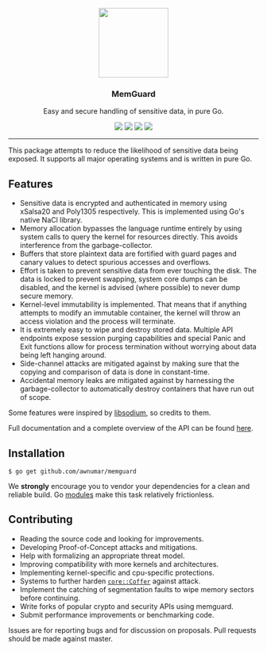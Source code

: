<p align="center">
  <img src="https://cdn.rawgit.com/awnumar/memguard/master/logo.svg" height="140" />
  <h3 align="center">MemGuard</h3>
  <p align="center">Easy and secure handling of sensitive data, in pure Go.</p>
  <p align="center">
    <a href="https://travis-ci.org/awnumar/memguard"><img src="https://travis-ci.org/awnumar/memguard.svg?branch=master"></a>
    <a href="https://ci.appveyor.com/project/awnumar/memguard/branch/master"><img src="https://ci.appveyor.com/api/projects/status/nrtqmdolndm0pcac/branch/master?svg=true"></a>
    <a href="https://godoc.org/github.com/awnumar/memguard"><img src="https://godoc.org/github.com/awnumar/memguard?status.svg"></a>
    <a href="https://goreportcard.com/report/github.com/awnumar/memguard"><img src="https://goreportcard.com/badge/github.com/awnumar/memguard"></a>
  </p>
</p>

---

This package attempts to reduce the likelihood of sensitive data being exposed. It supports all major operating systems and is written in pure Go.

## Features

* Sensitive data is encrypted and authenticated in memory using xSalsa20 and Poly1305 respectively. This is implemented using Go's native NaCl library.
* Memory allocation bypasses the language runtime entirely by using system calls to query the kernel for resources directly. This avoids interference from the garbage-collector.
* Buffers that store plaintext data are fortified with guard pages and canary values to detect spurious accesses and overflows.
* Effort is taken to prevent sensitive data from ever touching the disk. The data is locked to prevent swapping, system core dumps can be disabled, and the kernel is advised (where possible) to never dump secure memory.
* Kernel-level immutability is implemented. That means that if anything attempts to modify an immutable container, the kernel will throw an access violation and the process will terminate.
* It is extremely easy to wipe and destroy stored data. Multiple API endpoints expose session purging capabilities and special Panic and Exit functions allow for process termination without worrying about data being left hanging around.
* Side-channel attacks are mitigated against by making sure that the copying and comparison of data is done in constant-time.
* Accidental memory leaks are mitigated against by harnessing the garbage-collector to automatically destroy containers that have run out of scope.

Some features were inspired by [libsodium](https://github.com/jedisct1/libsodium), so credits to them.

Full documentation and a complete overview of the API can be found [here](https://godoc.org/github.com/awnumar/memguard).

## Installation

```
$ go get github.com/awnumar/memguard
```

We **strongly** encourage you to vendor your dependencies for a clean and reliable build. Go [modules](https://github.com/golang/go/wiki/Modules) make this task relatively frictionless.

## Contributing

* Reading the source code and looking for improvements.
* Developing Proof-of-Concept attacks and mitigations.
* Help with formalizing an appropriate threat model.
* Improving compatibility with more kernels and architectures.
* Implementing kernel-specific and cpu-specific protections.
* Systems to further harden [`core::Coffer`](core/coffer.go) against attack.
* Implement the catching of segmentation faults to wipe memory sectors before continuing.
* Write forks of popular crypto and security APIs using memguard.
* Submit performance improvements or benchmarking code.

Issues are for reporting bugs and for discussion on proposals. Pull requests should be made against master.